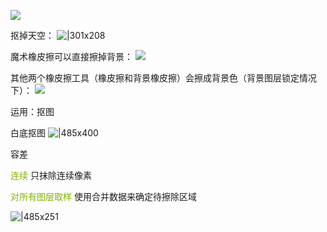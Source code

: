 
![](https://imgs-1302581161.cos.ap-guangzhou.myqcloud.com/ob/20250521135947442.webp)

抠掉天空：
![|301x208](https://imgs-1302581161.cos.ap-guangzhou.myqcloud.com/ob/20250521140100989.webp)

魔术橡皮擦可以直接擦掉背景：
![](https://imgs-1302581161.cos.ap-guangzhou.myqcloud.com/ob/20250521140250598.webp)

其他两个橡皮擦工具（橡皮擦和背景橡皮擦）会擦成背景色（背景图层锁定情况下）：
![](https://imgs-1302581161.cos.ap-guangzhou.myqcloud.com/ob/20250521140344597.webp)


运用：抠图

白底抠图
![|485x400](https://imgs-1302581161.cos.ap-guangzhou.myqcloud.com/ob/20250521140532187.webp)

容差

<font color=#81B300>连续</font>
只抹除连续像素

<font color=#81B300>对所有图层取样</font>
使用合并数据来确定待擦除区域

![|485x251](https://imgs-1302581161.cos.ap-guangzhou.myqcloud.com/ob/20250521141340871.webp)


